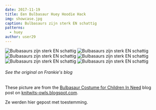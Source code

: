 ```yaml
---
date: 2017-11-19
title: Een Bulbasaur Huey Hoodie Hack
img: showcase.jpg
caption: Bulbasaurs zijn sterk EN schattig
patterns:
  - huey
author: user29
---
```


![Bulbasaurs zijn sterk EN schattig](1.jpg) ![Bulbasaurs zijn sterk EN schattig](2.jpg) ![Bulbasaurs zijn sterk EN schattig](3.jpg) ![Bulbasaurs zijn sterk EN schattig](4.jpg) ![Bulbasaurs zijn sterk EN schattig](5.jpg) ![Bulbasaurs zijn sterk EN schattig](6.jpg)

<Note>

###### See the original on Frankie's blog

These picture are from the [Bulbasaur Costume for Children In Need](http://knitwits-owls.blogspot.be/2017/11/bulbasaur-costume-for-children-in-need.html) blog post on [knitwits-owls.blogspot.com](http://knitwits-owls.blogspot.be).

Ze werden hier gepost met toestemming.

</Note>